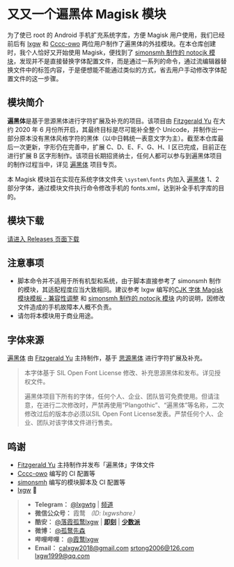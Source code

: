 # 又又一个遍黑体 Magisk 模块

为了使已 root 的 Android 手机扩充系统字库，方便 Magisk 用户使用，我们已经前后有 [lxgw](https://github.com/lxgw/Plangothic-magisk-module) 和 [Cccc-owo](https://github.com/Cccc-owo/Another-Plangothic-magisk-module) 两位用户制作了遍黑体的外挂模块。在本仓库创建时，我个人恰好又开始使用 Magisk，便找到了 [simonsmh 制作的 notocjk 模块](https://github.com/simonsmh/notocjk)，发现并不是直接替换字体配置文件，而是通过一系列的命令，通过流编辑器替换文件中的标签内容，于是便想能不能通过类似的方式，省去用户手动修改字体配置文件的这一步骤。

## 模块简介
**遍黑体**是基于思源黑体进行字符扩展及补充的项目。该项目由 [Fitzgerald Yu](https://github.com/Fitzgerald-Porthmouth-Koenigsegg) 在大约 2020 年 6 月份所开启，其最终目标是尽可能补全整个 Unicode，并制作出一部分原本没有黑体风格字符的黑体（以中日韩统一表意文字为主）。截至本仓库最后一次更新，字形仍在完善中，扩展 C、D、E、F、G、H、I 区已完成，目前正在进行扩展 B 区字形制作。该项目长期招贤纳士，任何人都可以参与到遍黑体项目的制作过程当中，详见 [遍黑体](https://github.com/Fitzgerald-Porthmouth-Koenigsegg/Plangothic) 项目专页。

本 Magisk 模块旨在实现在系统字体文件夹 `\system\fonts` 内加入 [遍黑体](https://github.com/Fitzgerald-Porthmouth-Koenigsegg/Plangothic/) 1、2 部分字体，通过模块文件执行命令修改手机的 fonts.xml，达到补全手机字库的目的。

## 模块下载

[请进入 Releases 页面下载](https://github.com/Cccc-owo/Another-Plangothic-magisk-module/releases)

## 注意事项

- 脚本命令并不适用于所有机型和系统，由于脚本直接参考了 simonsmh 制作的模块，其适配程度应当大致相同。建议参考 lxgw 编写的[CJK 字体 Magisk 模块模板 - 兼容性调整](https://github.com/lxgw/advanced-cjk-font-magisk-module-template#%E5%85%BC%E5%AE%B9%E6%80%A7%E8%B0%83%E6%95%B4-%E4%BB%85%E4%BE%9B%E5%8F%82%E8%80%83) 和 [simonsmh 制作的 notocjk 模块](https://github.com/simonsmh/notocjk) 内的说明，因修改文件造成的手机故障本人概不负责。
- 请勿将本模块用于商业用途。

## 字体来源

[遍黑体](https://github.com/Fitzgerald-Porthmouth-Koenigsegg/Plangothic) 由 [Fitzgerald Yu](https://github.com/Fitzgerald-Porthmouth-Koenigsegg) 主持制作，基于 [思源黑体](https://github.com/adobe-fonts/source-han-sans) 进行字符扩展及补充。

> 本字体基于 SIL Open Font License 修改、补充思源黑体和发布。详见授权文件。
>
> 遍黑体项目下所有的字体，任何个人、企业、团队皆可免费使用。但请注意，在进行二次修改时，严禁再使用“Plangothic”、“遍黑体”等名称，二次修改过后的版本亦必须以SIL Open Font License发表。严禁任何个人、企业、团队对该字体文件进行售卖。

## 鸣谢

- [Fitzgerald Yu](https://github.com/Fitzgerald-Porthmouth-Koenigsegg) 主持制作并发布「遍黑体」字体文件
- [Cccc-owo](https://github.com/Cccc-owo) 编写的 CI 配置等
- [simonsmh](https://github.com/simonsmh) 编写的模块脚本及 CI 配置等
- [lxgw](https://github.com/lxgw) 🔽

> - **Telegram：** [@lxgwtg](https://t.me/lxgwtg) | [频道](https://t.me/lxgwandroidfont)
> - **微信公众号：** 霞鹜 *（ID: lxgwshare）*
> - **酷安：** [@落霞孤鹜lxgw](https://www.coolapk.com/u/633884) | [**即刻**](https://m.okjike.com/users/2e826735-48e6-46c5-b0c2-278cb1853b54?ref=PROFILE_CARD&source=user_card&s=eyJ1IjoiNWVlMzkwZGRkNWNhNTgwMDE3NjljZjFiIiwiZCI6MX0%3D&utm_source=create_card) | [**少数派**](https://sspai.com/u/ng008g7q)
> - **微博：** [@孤鹜先森](https://weibo.com/6624339726)
> - **哔哩哔哩：** [@霞鹜lxgw](https://space.bilibili.com/3461565661579301)
> - **Email：** calxgw2018@gmail.com srtong2006@126.com lxgw1999@qq.com

